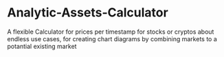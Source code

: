 # Analytic-Assets-Calculator
A flexible Calculator for prices per timestamp for stocks or cryptos about endless use cases, for creating chart diagrams by combining markets to a potantial existing market
